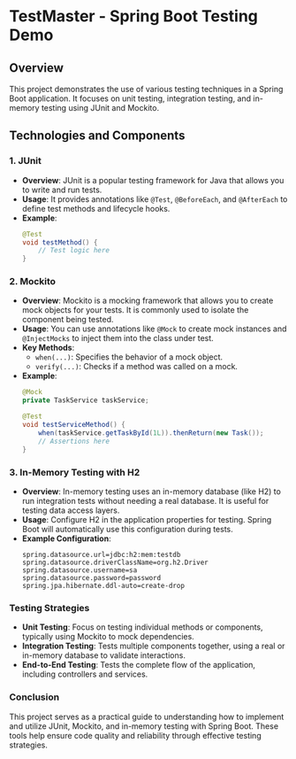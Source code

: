 # TestMaster - Spring Boot Testing Demo

## Overview

This project demonstrates the use of various testing techniques in a Spring Boot application. It focuses on unit testing, integration testing, and in-memory testing using JUnit and Mockito.

## Technologies and Components

### 1. JUnit

- **Overview**: JUnit is a popular testing framework for Java that allows you to write and run tests.
- **Usage**: It provides annotations like `@Test`, `@BeforeEach`, and `@AfterEach` to define test methods and lifecycle hooks.
- **Example**:
  ```java
  @Test
  void testMethod() {
      // Test logic here
  }

### 2. Mockito

- **Overview**: Mockito is a mocking framework that allows you to create mock objects for your tests. It is commonly used to isolate the component being tested.
- **Usage**: You can use annotations like `@Mock` to create mock instances and `@InjectMocks` to inject them into the class under test.
- **Key Methods**:
  - `when(...)`: Specifies the behavior of a mock object.
  - `verify(...)`: Checks if a method was called on a mock.
- **Example**:
  ```java
  @Mock
  private TaskService taskService;

  @Test
  void testServiceMethod() {
      when(taskService.getTaskById(1L)).thenReturn(new Task());
      // Assertions here
  }

### 3. In-Memory Testing with H2

- **Overview**: In-memory testing uses an in-memory database (like H2) to run integration tests without needing a real database. It is useful for testing data access layers.
- **Usage**: Configure H2 in the application properties for testing. Spring Boot will automatically use this configuration during tests.
- **Example Configuration**:
  ```properties
  spring.datasource.url=jdbc:h2:mem:testdb
  spring.datasource.driverClassName=org.h2.Driver
  spring.datasource.username=sa
  spring.datasource.password=password
  spring.jpa.hibernate.ddl-auto=create-drop

### Testing Strategies

- **Unit Testing**: Focus on testing individual methods or components, typically using Mockito to mock dependencies.
- **Integration Testing**: Tests multiple components together, using a real or in-memory database to validate interactions.
- **End-to-End Testing**: Tests the complete flow of the application, including controllers and services.


### Conclusion

This project serves as a practical guide to understanding how to implement and utilize JUnit, Mockito, and in-memory testing with Spring Boot. These tools help ensure code quality and reliability through effective testing strategies.

